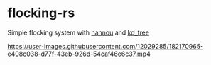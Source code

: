 # flocking-rs

Simple flocking system with [nannou](https://github.com/nannou-org/nannou) and [kd_tree](https://docs.rs/kd-tree/latest/kd_tree/)

https://user-images.githubusercontent.com/12029285/182170965-e408c038-d77f-43eb-926d-54caf46e6c37.mp4

